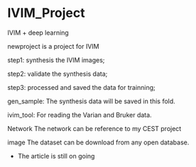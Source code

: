 # IVIM_Project
IVIM + deep learning

newproject is a project for IVIM 


step1: synthesis the IVIM images;

step2: validate the synthesis data;

step3: processed and saved the data for trainning;


gen_sample:
The synthesis data will be saved in this fold.

ivim_tool:
For reading the Varian and Bruker data.

Network 
The network can be reference to my CEST project

image
The dataset can be download from any open database.

* The article is still on going
